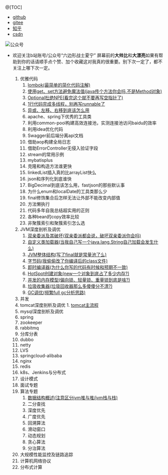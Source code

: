 @[TOC]
* [github](https://github.com/edanlx/SealBook)
* [gitee](https://gitee.com/seal_li/SealBook)
* [知乎](https://zhuanlan.zhihu.com/p/338222208)
* [csdn](https://blog.csdn.net/seal_li/article/details/111415366)


![公众号](https://img-blog.csdnimg.cn/img_convert/1222177deb71e8c365b50e45b190a6c2.png)
* 欢迎关注b站账号/公众号“六边形战士夏宁”
屏幕前的**大帅比**和**大漂亮**如果有帮助到你的话请顺手点个赞、加个收藏这对我真的很重要。别下次一定了，都不关注上哪下次一定。

  1. 优雅代码
        1. [lombok(最简单的简化代码注解)](https://zhuanlan.zhihu.com/p/158917674)
        2. [使用get、set方法避免魔法值(java传个方法你会吗,不是Method对象)](https://zhuanlan.zhihu.com/p/161688525)
        3. [Optional杜绝NPE(看完这个就不要再写空指针了)](https://zhuanlan.zhihu.com/p/269325677)
        4. [1行代码完成多线程，别再写runnable了](https://zhuanlan.zhihu.com/p/269659427)
        5. [异或、左移、右移到底该怎么用](https://zhuanlan.zhihu.com/p/334857142)
        6. apache、spring下优秀的工具类
        7. 利用common-pool构建高效连接池，实测连接池访问baidu的效率
        8. 利用idea优化代码
        9. Swagger前后端分离api文档
        10. 借助aop构建全局日志
        11. 借助ErrorController无侵入验证字段
        12. stream的常用示例
        13. mybatisplus
        14. 克隆和构造方法谁更快
        15. linkedList插入真的比arrayList快么
        16. json和序列化到底谁快
        17. BigDecimal到底该怎么用，fastjson的那些默认事
        18. 为什么enum和localDate的工具类那么少
        19. final修饰集合后怎样无法让外部不能改变内部值
        20. 方法懒执行
        21. 代码多年自我总结超实用的正则
        22. 各种bean的copy效率比较
        23. 非聚簇索引和聚簇索引怎么选
  2. JVM深度剖析及调优
        1. [双亲委派及其破坏(双亲委派都会说，破坏双亲委派你会吗)](https://zhuanlan.zhihu.com/p/206685045)
        2. [自定义类加载器(当我自己写一个java.lang.String自己加载会发生什么)](https://zhuanlan.zhihu.com/p/217922862)
        3. [JVM整体结构(写了final就是常量池了么)](https://zhuanlan.zhihu.com/p/370870361)
        4. [字节码(我偷偷改了你编译后的class文件)](https://zhuanlan.zhihu.com/p/286935152) 
        5. [即时编译器(为什么你写的代码有时候和预期不一致)](https://zhuanlan.zhihu.com/p/305567544)
        6. [HotSpot创建对象(new一个对象到底占了多少内存?)](https://zhuanlan.zhihu.com/p/305726519)
        7. [并发的内存模型(偏向锁、轻量锁、重量锁到底是啥?)](https://zhuanlan.zhihu.com/p/306199818)
        8. [垃圾收集器(垃圾回收器那么多傻傻分不清?)](https://zhuanlan.zhihu.com/p/307312068) 
        9. [GC调优(频繁full gc分析思路)](https://zhuanlan.zhihu.com/p/307312602)
  3. 并发 
  4. tomcat深度剖析及调优
          1. [tomcat主流程](https://zhuanlan.zhihu.com/p/334029060)
  5. mysql深度剖析及调优
  6. spring
  7. zookeeper
  8. rabbitmq
  9. 分库分表
  10. dubbo
  11. netty
  12. LVS
  13. springcloud-alibaba
  14. nginx
  15. redis
  16. k8s、Jenkins与分布式
  17. 设计模式
  18. 面试专题
  19. 算法专题
         1. [数据结构概述(注意区分jvm堆与堆/jvm栈与栈)](https://zhuanlan.zhihu.com/p/334029608)
         2. 二分查找
         3. 深度优先
         4. 广度优先
         5. 回溯算法
         6. 滑动窗口
         7. 动态规划
         8. 贪心算法
         9. 分治算法
  20. 大规模性能监控及链路追踪
  21. 计算机网络协议
  22. 分布式计算    